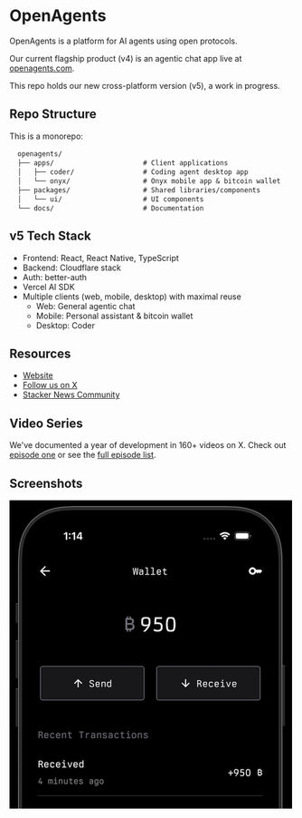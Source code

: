 # OpenAgents

OpenAgents is a platform for AI agents using open protocols.

Our current flagship product (v4) is an agentic chat app live at [openagents.com](https://openagents.com).

This repo holds our new cross-platform version (v5), a work in progress.

## Repo Structure

This is a monorepo:

```
  openagents/
  ├── apps/                      # Client applications
  │   ├── coder/                 # Coding agent desktop app
  │   └── onyx/                  # Onyx mobile app & bitcoin wallet
  ├── packages/                  # Shared libraries/components
  │   └── ui/                    # UI components
  └── docs/                      # Documentation
```

## v5 Tech Stack

- Frontend: React, React Native, TypeScript
- Backend: Cloudflare stack
- Auth: better-auth
- Vercel AI SDK
- Multiple clients (web, mobile, desktop) with maximal reuse
    - Web: General agentic chat
    - Mobile: Personal assistant & bitcoin wallet
    - Desktop: Coder

## Resources

- [Website](https://openagents.com)
- [Follow us on X](https://x.com/OpenAgentsInc)
- [Stacker News Community](https://stacker.news/~openagents)

## Video Series

We've documented a year of development in 160+ videos on X.
Check out [episode one](https://twitter.com/OpenAgentsInc/status/1721942435125715086) or see the [full episode list](https://github.com/OpenAgentsInc/openagents/wiki/Video-Series).

## Screenshots

![Onyx bitcoin wallet screenshot](docs/img/onyx1.png)
